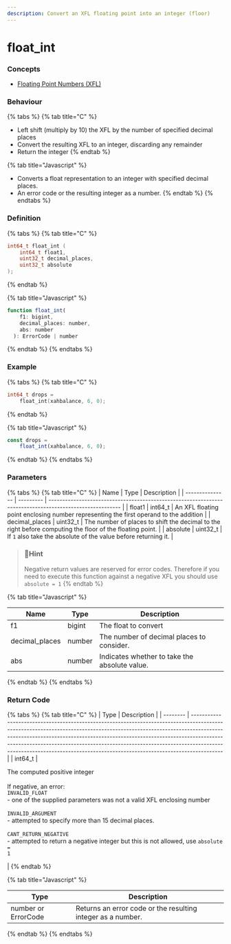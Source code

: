 ```yaml
---
description: Convert an XFL floating point into an integer (floor)
---
```


# float\_int

### Concepts

* [Floating Point Numbers (XFL)](../../../concepts/floating-point-numbers-xfl.md)

### Behaviour

{% tabs %}
{% tab title="C" %}
* Left shift (multiply by 10) the XFL by the number of specified decimal places
* Convert the resulting XFL to an integer, discarding any remainder
* Return the integer
{% endtab %}

{% tab title="Javascript" %}
* Converts a float representation to an integer with specified decimal places.
* An error code or the resulting integer as a number.
{% endtab %}
{% endtabs %}

### Definition

{% tabs %}
{% tab title="C" %}
```c
int64_t float_int (
    int64_t float1,
    uint32_t decimal_places,
    uint32_t absolute
);
```
{% endtab %}

{% tab title="Javascript" %}
```javascript
function float_int(
    f1: bigint,
    decimal_places: number,
    abs: number
  ): ErrorCode | number
```
{% endtab %}
{% endtabs %}



### Example

{% tabs %}
{% tab title="C" %}
```c
int64_t drops =
    float_int(xahbalance, 6, 0);
```
{% endtab %}

{% tab title="Javascript" %}
```javascript
const drops =
    float_int(xahbalance, 6, 0);
```
{% endtab %}
{% endtabs %}



### Parameters

{% tabs %}
{% tab title="C" %}
| Name            | Type      | Description                                                                                              |
| --------------- | --------- | -------------------------------------------------------------------------------------------------------- |
| float1          | int64\_t  | An XFL floating point enclosing number representing the first operand to the addition                    |
| decimal\_places | uint32\_t | The number of places to shift the decimal to the right before computing the floor of the floating point. |
| absolute        | uint32\_t | If `1` also take the absolute of the value before returning it.                                          |

> ### 📘Hint
>
> Negative return values are reserved for error codes. Therefore if you need to execute this function against a negative XFL you should use `absolute = 1`
{% endtab %}

{% tab title="Javascript" %}


| Name            | Type   | Description                                   |
| --------------- | ------ | --------------------------------------------- |
| f1              | bigint | The float to convert                          |
| decimal\_places | number | The number of decimal places to consider.     |
| abs             | number | Indicates whether to take the absolute value. |
{% endtab %}
{% endtabs %}



### Return Code

{% tabs %}
{% tab title="C" %}
| Type     | Description                                                                                                                                                                                                                                                                                                                                                                                                       |
| -------- | ----------------------------------------------------------------------------------------------------------------------------------------------------------------------------------------------------------------------------------------------------------------------------------------------------------------------------------------------------------------------------------------------------------------- |
| int64\_t | <p>The computed positive integer<br><br>If negative, an error:<br><code>INVALID_FLOAT</code><br>- one of the supplied parameters was not a valid XFL enclosing number<br><br><code>INVALID_ARGUMENT</code><br>- attempted to specify more than 15 decimal places.<br><br><code>CANT_RETURN_NEGATIVE</code><br>- attempted to return a negative integer but this is not allowed, use <code>absolute = 1</code></p> |
{% endtab %}

{% tab title="Javascript" %}


| Type                | Description                                                 |
| ------------------- | ----------------------------------------------------------- |
| number or ErrorCode | Returns an error code or the resulting integer as a number. |
{% endtab %}
{% endtabs %}

